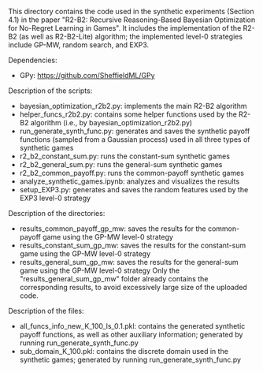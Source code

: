 This directory contains the code used in the synthetic experiments (Section 4.1) in the paper "R2-B2: Recursive Reasoning-Based Bayesian Optimization for No-Regret Learning in Games". 
It includes the implementation of the R2-B2 (as well as R2-B2-Lite) algorithm; the implemented level-0 strategies include GP-MW, random search, and EXP3.

Dependencies:
* GPy: https://github.com/SheffieldML/GPy

Description of the scripts:
* bayesian_optimization_r2b2.py: implements the main R2-B2 algorithm
* helper_funcs_r2b2.py: contains some helper functions used by the R2-B2 algorithm (i.e., by bayesian_optimization_r2b2.py)
* run_generate_synth_func.py: generates and saves the synthetic payoff functions (sampled from a Gaussian process) used in all three types of synthetic games
* r2_b2_constant_sum.py: runs the constant-sum synthetic games
* r2_b2_general_sum.py: runs the general-sum synthetic games
* r2_b2_common_payoff.py: runs the common-payoff synthetic games
* analyze_synthetic_games.ipynb: analyzes and visualizes the results
* setup_EXP3.py: generates and saves the random features used by the EXP3 level-0 strategy

Description of the directories:
* results_common_payoff_gp_mw: saves the results for the common-payoff game using the GP-MW level-0 strategy
* results_constant_sum_gp_mw: saves the results for the constant-sum game using the GP-MW level-0 strategy
* results_general_sum_gp_mw: saves the results for the general-sum game using the GP-MW level-0 strategy
Only the "results_general_sum_gp_mw" folder already contains the corresponding results, to avoid excessively large size of the uploaded code.


Description of the files:
* all_funcs_info_new_K_100_ls_0.1.pkl: contains the generated synthetic payoff functions, as well as other auxiliary information; generated by running run_generate_synth_func.py
* sub_domain_K_100.pkl: contains the discrete domain used in the synthetic games; generated by running run_generate_synth_func.py
